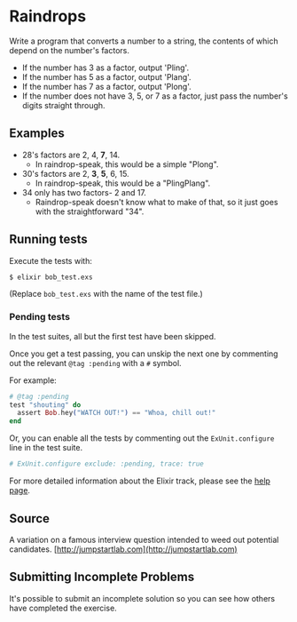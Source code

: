 # Raindrops

Write a program that converts a number to a string, the contents of which depend on the number's factors.

- If the number has 3 as a factor, output 'Pling'.
- If the number has 5 as a factor, output 'Plang'.
- If the number has 7 as a factor, output 'Plong'.
- If the number does not have 3, 5, or 7 as a factor,
  just pass the number's digits straight through.

## Examples

- 28's factors are 2, 4, **7**, 14.
  - In raindrop-speak, this would be a simple "Plong".
- 30's factors are 2, **3**, **5**, 6, 15.
  - In raindrop-speak, this would be a "PlingPlang".
- 34 only has two factors- 2 and 17.
  - Raindrop-speak doesn't know what to make of that,
    so it just goes with the straightforward "34".

## Running tests

Execute the tests with:

```bash
$ elixir bob_test.exs
```

(Replace `bob_test.exs` with the name of the test file.)


### Pending tests

In the test suites, all but the first test have been skipped.

Once you get a test passing, you can unskip the next one by
commenting out the relevant `@tag :pending` with a `#` symbol.

For example:

```elixir
# @tag :pending
test "shouting" do
  assert Bob.hey("WATCH OUT!") == "Whoa, chill out!"
end
```

Or, you can enable all the tests by commenting out the
`ExUnit.configure` line in the test suite.

```elixir
# ExUnit.configure exclude: :pending, trace: true
```

For more detailed information about the Elixir track, please
see the [help page](http://exercism.io/languages/elixir).

## Source

A variation on a famous interview question intended to weed out potential candidates. [http://jumpstartlab.com](http://jumpstartlab.com)

## Submitting Incomplete Problems
It's possible to submit an incomplete solution so you can see how others have completed the exercise.

